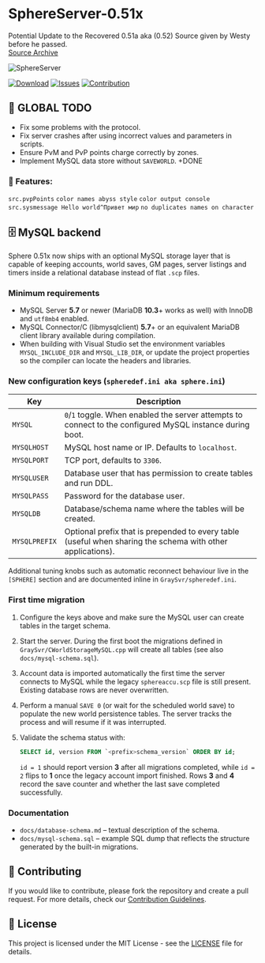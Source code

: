 # SphereServer-0.51x

Potential Update to the Recovered 0.51a aka (0.52) Source given by Westy before he passed.  
[Source Archive](https://github.com/Sphereserver/Source-Archive/tree/main/0.52)

![SphereServer](https://avatars.githubusercontent.com/u/7201959?s=200&v=4) 

[![Download](https://img.shields.io/badge/Download-Release-blue.svg)](https://github.com/keni2006/Sphere-51x/releases) 
[![Issues](https://img.shields.io/badge/Report-Issue-red.svg)](https://github.com/keni2006/Sphere-51x/issues) 
[![Contribution](https://img.shields.io/badge/Contribute-Guidelines-green.svg)](https://github.com/keni2006/Sphere-51x/blob/main/CONTRIBUTING.md) 

## 🚀 GLOBAL TODO

- Fix some problems with the protocol.
- Fix server crashes after using incorrect values and parameters in scripts.
- Ensure PvM and PvP points charge correctly by zones.
- Implement MySQL data store without `SAVEWORLD`. +DONE


### 🎉 Features:
`src.pvpPoints`
`color names abyss style`
`color output console`
`src.sysmessage Hello world^Привет мир`
`no duplicates names on character`

## 🗄️ MySQL backend

Sphere 0.51x now ships with an optional MySQL storage layer that is capable of
keeping accounts, world saves, GM pages, server listings and timers inside a
relational database instead of flat `.scp` files.

### Minimum requirements

- MySQL Server **5.7** or newer (MariaDB **10.3**+ works as well) with InnoDB
  and `utf8mb4` enabled.
- MySQL Connector/C (libmysqlclient) **5.7**+ or an equivalent MariaDB client
  library available during compilation.
- When building with Visual Studio set the environment variables
  `MYSQL_INCLUDE_DIR` and `MYSQL_LIB_DIR`, or update the project properties so
  the compiler can locate the headers and libraries.

### New configuration keys (`spheredef.ini aka sphere.ini`)

| Key          | Description |
| ------------ | ----------- |
| `MYSQL`      | `0`/`1` toggle. When enabled the server attempts to connect to the configured MySQL instance during boot. |
| `MYSQLHOST`  | MySQL host name or IP. Defaults to `localhost`. |
| `MYSQLPORT`  | TCP port, defaults to `3306`. |
| `MYSQLUSER`  | Database user that has permission to create tables and run DDL. |
| `MYSQLPASS`  | Password for the database user. |
| `MYSQLDB`    | Database/schema name where the tables will be created. |
| `MYSQLPREFIX`| Optional prefix that is prepended to every table (useful when sharing the schema with other applications). |

Additional tuning knobs such as automatic reconnect behaviour live in the
`[SPHERE]` section and are documented inline in `GraySvr/spheredef.ini`.

### First time migration

1. Configure the keys above and make sure the MySQL user can create tables in
   the target schema.
2. Start the server. During the first boot the migrations defined in
   `GraySvr/CWorldStorageMySQL.cpp` will create all tables (see also
   `docs/mysql-schema.sql`).
3. Account data is imported automatically the first time the server connects to
   MySQL while the legacy `sphereaccu.scp` file is still present. Existing
   database rows are never overwritten.
4. Perform a manual `SAVE 0` (or wait for the scheduled world save) to populate
   the new world persistence tables. The server tracks the process and will
   resume if it was interrupted.
5. Validate the schema status with:

   ```sql
   SELECT id, version FROM `<prefix>schema_version` ORDER BY id;
   ```

   `id = 1` should report version **3** after all migrations completed, while
   `id = 2` flips to **1** once the legacy account import finished. Rows **3**
   and **4** record the save counter and whether the last save completed
   successfully.

### Documentation

- `docs/database-schema.md` – textual description of the schema.
- `docs/mysql-schema.sql` – example SQL dump that reflects the structure
  generated by the built-in migrations.

## 🤝 Contributing

If you would like to contribute, please fork the repository and create a pull request. For more details, check our [Contribution Guidelines](https://github.com/keni2006/Sphere-51x/blob/main/CONTRIBUTING.md).

## 📝 License

This project is licensed under the MIT License - see the [LICENSE](https://github.com/keni2006/Sphere-51x/blob/main/LICENSE) file for details.
